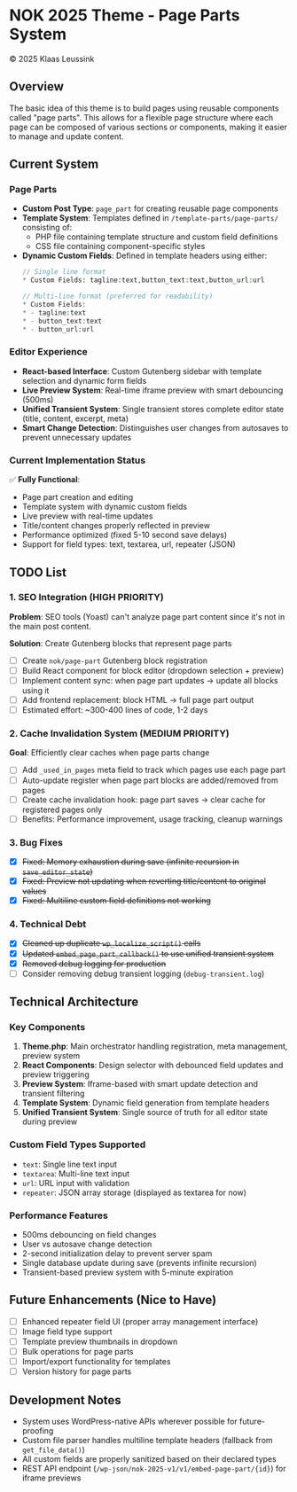 # NOK 2025 Theme - Page Parts System
&copy; 2025 Klaas Leussink

## Overview

The basic idea of this theme is to build pages using reusable components called "page parts". This allows for a flexible page structure where each page can be composed of various sections or components, making it easier to manage and update content.

## Current System

### Page Parts
- **Custom Post Type**: `page_part` for creating reusable page components
- **Template System**: Templates defined in `/template-parts/page-parts/` consisting of:
    - PHP file containing template structure and custom field definitions
    - CSS file containing component-specific styles
- **Dynamic Custom Fields**: Defined in template headers using either:
  ```php
  // Single line format
  * Custom Fields: tagline:text,button_text:text,button_url:url
  
  // Multi-line format (preferred for readability)
  * Custom Fields:
  * - tagline:text
  * - button_text:text
  * - button_url:url
  ```

### Editor Experience
- **React-based Interface**: Custom Gutenberg sidebar with template selection and dynamic form fields
- **Live Preview System**: Real-time iframe preview with smart debouncing (500ms)
- **Unified Transient System**: Single transient stores complete editor state (title, content, excerpt, meta)
- **Smart Change Detection**: Distinguishes user changes from autosaves to prevent unnecessary updates

### Current Implementation Status
✅ **Fully Functional**:
- Page part creation and editing
- Template system with dynamic custom fields
- Live preview with real-time updates
- Title/content changes properly reflected in preview
- Performance optimized (fixed 5-10 second save delays)
- Support for field types: text, textarea, url, repeater (JSON)

## TODO List

### 1. SEO Integration (HIGH PRIORITY)
**Problem**: SEO tools (Yoast) can't analyze page part content since it's not in the main post content.

**Solution**: Create Gutenberg blocks that represent page parts
- [ ] Create `nok/page-part` Gutenberg block registration
- [ ] Build React component for block editor (dropdown selection + preview)
- [ ] Implement content sync: when page part updates → update all blocks using it
- [ ] Add frontend replacement: block HTML → full page part output
- [ ] Estimated effort: ~300-400 lines of code, 1-2 days

### 2. Cache Invalidation System (MEDIUM PRIORITY)
**Goal**: Efficiently clear caches when page parts change

- [ ] Add `_used_in_pages` meta field to track which pages use each page part
- [ ] Auto-update register when page part blocks are added/removed from pages
- [ ] Create cache invalidation hook: page part saves → clear cache for registered pages only
- [ ] Benefits: Performance improvement, usage tracking, cleanup warnings

### 3. Bug Fixes
- [x] ~~Fixed: Memory exhaustion during save (infinite recursion in `save_editor_state`)~~
- [x] ~~Fixed: Preview not updating when reverting title/content to original values~~
- [x] ~~Fixed: Multiline custom field definitions not working~~

### 4. Technical Debt
- [x] ~~Cleaned up duplicate `wp_localize_script()` calls~~
- [x] ~~Updated `embed_page_part_callback()` to use unified transient system~~
- [x] ~~Removed debug logging for production~~
- [ ] Consider removing debug transient logging (`debug-transient.log`)

## Technical Architecture

### Key Components
1. **Theme.php**: Main orchestrator handling registration, meta management, preview system
2. **React Components**: Design selector with debounced field updates and preview triggering
3. **Preview System**: Iframe-based with smart update detection and transient filtering
4. **Template System**: Dynamic field generation from template headers
5. **Unified Transient System**: Single source of truth for all editor state during preview

### Custom Field Types Supported
- `text`: Single line text input
- `textarea`: Multi-line text input
- `url`: URL input with validation
- `repeater`: JSON array storage (displayed as textarea for now)

### Performance Features
- 500ms debouncing on field changes
- User vs autosave change detection
- 2-second initialization delay to prevent server spam
- Single database update during save (prevents infinite recursion)
- Transient-based preview system with 5-minute expiration

## Future Enhancements (Nice to Have)
- [ ] Enhanced repeater field UI (proper array management interface)
- [ ] Image field type support
- [ ] Template preview thumbnails in dropdown
- [ ] Bulk operations for page parts
- [ ] Import/export functionality for templates
- [ ] Version history for page parts

## Development Notes
- System uses WordPress-native APIs wherever possible for future-proofing
- Custom file parser handles multiline template headers (fallback from `get_file_data()`)
- All custom fields are properly sanitized based on their declared types
- REST API endpoint (`/wp-json/nok-2025-v1/v1/embed-page-part/{id}`) for iframe previews